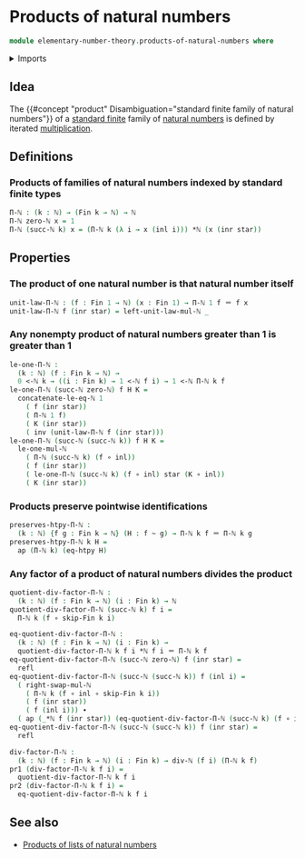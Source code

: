 # Products of natural numbers

```agda
module elementary-number-theory.products-of-natural-numbers where
```

<details><summary>Imports</summary>

```agda
open import elementary-number-theory.divisibility-natural-numbers
open import elementary-number-theory.multiplication-natural-numbers
open import elementary-number-theory.natural-numbers
open import elementary-number-theory.strict-inequality-natural-numbers

open import foundation.action-on-identifications-functions
open import foundation.coproduct-types
open import foundation.dependent-pair-types
open import foundation.function-extensionality
open import foundation.function-types
open import foundation.homotopies
open import foundation.identity-types
open import foundation.unit-type

open import lists.lists

open import univalent-combinatorics.skipping-element-standard-finite-types
open import univalent-combinatorics.standard-finite-types
```

</details>

## Idea

The
{{#concept "product" Disambiguation="standard finite family of natural numbers"}}
of a [standard finite](univalent-combinatorics.standard-finite-types.md) family
of [natural numbers](elementary-number-theory.natural-numbers.md) is defined by
iterated
[multiplication](elementary-number-theory.multiplication-natural-numbers.md).

## Definitions

### Products of families of natural numbers indexed by standard finite types

```agda
Π-ℕ : (k : ℕ) → (Fin k → ℕ) → ℕ
Π-ℕ zero-ℕ x = 1
Π-ℕ (succ-ℕ k) x = (Π-ℕ k (λ i → x (inl i))) *ℕ (x (inr star))
```

## Properties

### The product of one natural number is that natural number itself

```agda
unit-law-Π-ℕ : (f : Fin 1 → ℕ) (x : Fin 1) → Π-ℕ 1 f ＝ f x
unit-law-Π-ℕ f (inr star) = left-unit-law-mul-ℕ _
```

### Any nonempty product of natural numbers greater than 1 is greater than 1

```agda
le-one-Π-ℕ :
  (k : ℕ) (f : Fin k → ℕ) →
  0 <-ℕ k → ((i : Fin k) → 1 <-ℕ f i) → 1 <-ℕ Π-ℕ k f
le-one-Π-ℕ (succ-ℕ zero-ℕ) f H K =
  concatenate-le-eq-ℕ 1
    ( f (inr star))
    ( Π-ℕ 1 f)
    ( K (inr star))
    ( inv (unit-law-Π-ℕ f (inr star)))
le-one-Π-ℕ (succ-ℕ (succ-ℕ k)) f H K =
  le-one-mul-ℕ
    ( Π-ℕ (succ-ℕ k) (f ∘ inl))
    ( f (inr star))
    ( le-one-Π-ℕ (succ-ℕ k) (f ∘ inl) star (K ∘ inl))
    ( K (inr star))
```

### Products preserve pointwise identifications

```agda
preserves-htpy-Π-ℕ :
  (k : ℕ) {f g : Fin k → ℕ} (H : f ~ g) → Π-ℕ k f ＝ Π-ℕ k g
preserves-htpy-Π-ℕ k H =
  ap (Π-ℕ k) (eq-htpy H)
```

### Any factor of a product of natural numbers divides the product

```agda
quotient-div-factor-Π-ℕ :
  (k : ℕ) (f : Fin k → ℕ) (i : Fin k) → ℕ
quotient-div-factor-Π-ℕ (succ-ℕ k) f i =
  Π-ℕ k (f ∘ skip-Fin k i)

eq-quotient-div-factor-Π-ℕ :
  (k : ℕ) (f : Fin k → ℕ) (i : Fin k) →
  quotient-div-factor-Π-ℕ k f i *ℕ f i ＝ Π-ℕ k f
eq-quotient-div-factor-Π-ℕ (succ-ℕ zero-ℕ) f (inr star) =
  refl
eq-quotient-div-factor-Π-ℕ (succ-ℕ (succ-ℕ k)) f (inl i) =
  ( right-swap-mul-ℕ
    ( Π-ℕ k (f ∘ inl ∘ skip-Fin k i))
    ( f (inr star))
    ( f (inl i))) ∙
  ( ap (_*ℕ f (inr star)) (eq-quotient-div-factor-Π-ℕ (succ-ℕ k) (f ∘ inl) i))
eq-quotient-div-factor-Π-ℕ (succ-ℕ (succ-ℕ k)) f (inr star) =
  refl

div-factor-Π-ℕ :
  (k : ℕ) (f : Fin k → ℕ) (i : Fin k) → div-ℕ (f i) (Π-ℕ k f)
pr1 (div-factor-Π-ℕ k f i) =
  quotient-div-factor-Π-ℕ k f i
pr2 (div-factor-Π-ℕ k f i) =
  eq-quotient-div-factor-Π-ℕ k f i
```

## See also

- [Products of lists of natural numbers](elementary-number-theory.products-lists-of-natural-numbers.md)
